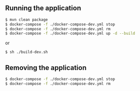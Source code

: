 ## Running the application

```sh
$ mvn clean package
$ docker-compose -f ./docker-compose-dev.yml stop
$ docker-compose -f ./docker-compose-dev.yml rm
$ docker-compose -f ./docker-compose-dev.yml up -d --build
```

or

```sh
$ sh ./build-dev.sh
```

## Removing the application

```sh
$ docker-compose -f ./docker-compose-dev.yml stop
$ docker-compose -f ./docker-compose-dev.yml rm
```